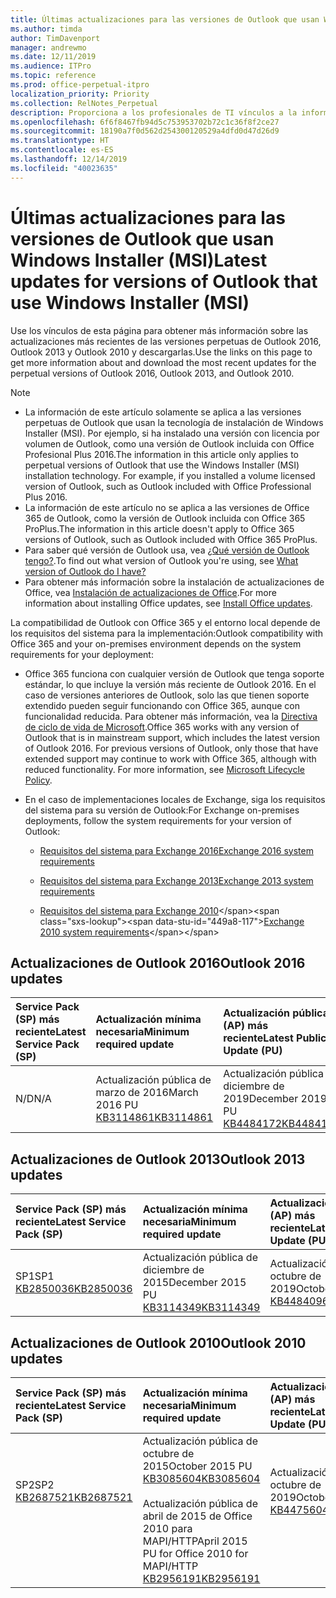 ```yaml
---
title: Últimas actualizaciones para las versiones de Outlook que usan Windows Installer (MSI)
ms.author: timda
author: TimDavenport
manager: andrewmo
ms.date: 12/11/2019
ms.audience: ITPro
ms.topic: reference
ms.prod: office-perpetual-itpro
localization_priority: Priority
ms.collection: RelNotes_Perpetual
description: Proporciona a los profesionales de TI vínculos a la información de las últimas actualizaciones de las versiones perpetuas de Outlook 2016, Outlook 2013 y Outlook 2010.
ms.openlocfilehash: 6f6f8467fb94d5c753953702b72c1c36f8f2ce27
ms.sourcegitcommit: 18190a7f0d562d254300120529a4dfd0d47d26d9
ms.translationtype: HT
ms.contentlocale: es-ES
ms.lasthandoff: 12/14/2019
ms.locfileid: "40023635"
---
```

# <a name="latest-updates-for-versions-of-outlook-that-use-windows-installer-msi"></a><span data-ttu-id="449a8-103">Últimas actualizaciones para las versiones de Outlook que usan Windows Installer (MSI)</span><span class="sxs-lookup"><span data-stu-id="449a8-103">Latest updates for versions of Outlook that use Windows Installer (MSI)</span></span>

<span data-ttu-id="449a8-104">Use los vínculos de esta página para obtener más información sobre las actualizaciones más recientes de las versiones perpetuas de Outlook 2016, Outlook 2013 y Outlook 2010 y descargarlas.</span><span class="sxs-lookup"><span data-stu-id="449a8-104">Use the links on this page to get more information about and download the most recent updates for the perpetual versions of Outlook 2016, Outlook 2013, and Outlook 2010.</span></span>
  
> [!NOTE]
> - <span data-ttu-id="449a8-p101">La información de este artículo solamente se aplica a las versiones perpetuas de Outlook que usan la tecnología de instalación de Windows Installer (MSI). Por ejemplo, si ha instalado una versión con licencia por volumen de Outlook, como una versión de Outlook incluida con Office Profesional Plus 2016.</span><span class="sxs-lookup"><span data-stu-id="449a8-p101">The information in this article only applies to perpetual versions of Outlook that use the Windows Installer (MSI) installation technology. For example, if you installed a volume licensed version of Outlook, such as Outlook included with Office Professional Plus 2016.</span></span>
> - <span data-ttu-id="449a8-107">La información de este artículo no se aplica a las versiones de Office 365 de Outlook, como la versión de Outlook incluida con Office 365 ProPlus.</span><span class="sxs-lookup"><span data-stu-id="449a8-107">The information in this article doesn't apply to Office 365 versions of Outlook, such as Outlook included with Office 365 ProPlus.</span></span>
> - <span data-ttu-id="449a8-108">Para saber qué versión de Outlook usa, vea [¿Qué versión de Outlook tengo?](https://support.office.com/article/b3a9568c-edb5-42b9-9825-d48d82b2257c).</span><span class="sxs-lookup"><span data-stu-id="449a8-108">To find out what version of Outlook you're using, see [What version of Outlook do I have?](https://support.office.com/article/b3a9568c-edb5-42b9-9825-d48d82b2257c)</span></span>
> - <span data-ttu-id="449a8-109">Para obtener más información sobre la instalación de actualizaciones de Office, vea [Instalación de actualizaciones de Office](https://support.office.com/article/2ab296f3-7f03-43a2-8e50-46de917611c5).</span><span class="sxs-lookup"><span data-stu-id="449a8-109">For more information about installing Office updates, see [Install Office updates](https://support.office.com/article/2ab296f3-7f03-43a2-8e50-46de917611c5).</span></span> 
  
<span data-ttu-id="449a8-110">La compatibilidad de Outlook con Office 365 y el entorno local depende de los requisitos del sistema para la implementación:</span><span class="sxs-lookup"><span data-stu-id="449a8-110">Outlook compatibility with Office 365 and your on-premises environment depends on the system requirements for your deployment:</span></span>
  
- <span data-ttu-id="449a8-p102">Office 365 funciona con cualquier versión de Outlook que tenga soporte estándar, lo que incluye la versión más reciente de Outlook 2016. En el caso de versiones anteriores de Outlook, solo las que tienen soporte extendido pueden seguir funcionando con Office 365, aunque con funcionalidad reducida. Para obtener más información, vea la [Directiva de ciclo de vida de Microsoft](https://support.microsoft.com/lifecycle).</span><span class="sxs-lookup"><span data-stu-id="449a8-p102">Office 365 works with any version of Outlook that is in mainstream support, which includes the latest version of Outlook 2016. For previous versions of Outlook, only those that have extended support may continue to work with Office 365, although with reduced functionality. For more information, see [Microsoft Lifecycle Policy](https://support.microsoft.com/lifecycle).</span></span>
    
- <span data-ttu-id="449a8-114">En el caso de implementaciones locales de Exchange, siga los requisitos del sistema para su versión de Outlook:</span><span class="sxs-lookup"><span data-stu-id="449a8-114">For Exchange on-premises deployments, follow the system requirements for your version of Outlook:</span></span>
    
  - [<span data-ttu-id="449a8-115">Requisitos del sistema para Exchange 2016</span><span class="sxs-lookup"><span data-stu-id="449a8-115">Exchange 2016 system requirements</span></span>](https://docs.microsoft.com/Exchange/plan-and-deploy/system-requirements)
    
  - [<span data-ttu-id="449a8-116">Requisitos del sistema para Exchange 2013</span><span class="sxs-lookup"><span data-stu-id="449a8-116">Exchange 2013 system requirements</span></span>](https://docs.microsoft.com/exchange/exchange-2013-system-requirements-exchange-2013-help)
    
  - <span data-ttu-id="449a8-117">[Requisitos del sistema para Exchange 2010](https://docs.microsoft.com/previous-versions/office/exchange-server-2010/aa996719(v=exchg.141))</span><span class="sxs-lookup"><span data-stu-id="449a8-117">[Exchange 2010 system requirements](https://docs.microsoft.com/previous-versions/office/exchange-server-2010/aa996719(v=exchg.141))</span></span>

   
## <a name="outlook-2016-updates"></a><span data-ttu-id="449a8-118">Actualizaciones de Outlook 2016</span><span class="sxs-lookup"><span data-stu-id="449a8-118">Outlook 2016 updates</span></span>

|<span data-ttu-id="449a8-119">**Service Pack (SP) más reciente**</span><span class="sxs-lookup"><span data-stu-id="449a8-119">**Latest Service Pack (SP)**</span></span>|<span data-ttu-id="449a8-120">**Actualización mínima necesaria**</span><span class="sxs-lookup"><span data-stu-id="449a8-120">**Minimum required update**</span></span>|<span data-ttu-id="449a8-121">**Actualización pública (AP) más reciente**</span><span class="sxs-lookup"><span data-stu-id="449a8-121">**Latest Public Update (PU)**</span></span>|
|:-----|:-----|:-----|
|<span data-ttu-id="449a8-122">N/D</span><span class="sxs-lookup"><span data-stu-id="449a8-122">N/A</span></span>  <br/> |<span data-ttu-id="449a8-123">Actualización pública de marzo de 2016</span><span class="sxs-lookup"><span data-stu-id="449a8-123">March 2016 PU</span></span> <br/>[<span data-ttu-id="449a8-124">KB3114861</span><span class="sxs-lookup"><span data-stu-id="449a8-124">KB3114861</span></span>](https://support.microsoft.com/help/3114861) <br/> |<span data-ttu-id="449a8-125">Actualización pública de diciembre de 2019</span><span class="sxs-lookup"><span data-stu-id="449a8-125">December 2019 PU</span></span> <br/>[<span data-ttu-id="449a8-126">KB4484172</span><span class="sxs-lookup"><span data-stu-id="449a8-126">KB4484172</span></span>](https://support.microsoft.com/help/4484172) 

## <a name="outlook-2013-updates"></a><span data-ttu-id="449a8-127">Actualizaciones de Outlook 2013</span><span class="sxs-lookup"><span data-stu-id="449a8-127">Outlook 2013 updates</span></span>

|<span data-ttu-id="449a8-128">**Service Pack (SP) más reciente**</span><span class="sxs-lookup"><span data-stu-id="449a8-128">**Latest Service Pack (SP)**</span></span>|<span data-ttu-id="449a8-129">**Actualización mínima necesaria**</span><span class="sxs-lookup"><span data-stu-id="449a8-129">**Minimum required update**</span></span>|<span data-ttu-id="449a8-130">**Actualización pública (AP) más reciente**</span><span class="sxs-lookup"><span data-stu-id="449a8-130">**Latest Public Update (PU)**</span></span>|
|:-----|:-----|:-----|
|<span data-ttu-id="449a8-131">SP1</span><span class="sxs-lookup"><span data-stu-id="449a8-131">SP1</span></span>  <br/>[<span data-ttu-id="449a8-132">KB2850036</span><span class="sxs-lookup"><span data-stu-id="449a8-132">KB2850036</span></span>](https://go.microsoft.com/fwlink/p/?LinkId=512538) <br/> |<span data-ttu-id="449a8-133">Actualización pública de diciembre de 2015</span><span class="sxs-lookup"><span data-stu-id="449a8-133">December 2015 PU</span></span> <br/>[<span data-ttu-id="449a8-134">KB3114349</span><span class="sxs-lookup"><span data-stu-id="449a8-134">KB3114349</span></span>](https://support.microsoft.com/kb/3114349) <br/> |<span data-ttu-id="449a8-135">Actualización pública de octubre de 2019</span><span class="sxs-lookup"><span data-stu-id="449a8-135">October 2019 PU</span></span> <br/>[<span data-ttu-id="449a8-136">KB4484096</span><span class="sxs-lookup"><span data-stu-id="449a8-136">KB4484096</span></span>](https://support.microsoft.com/help/4484096)  |
   
## <a name="outlook-2010-updates"></a><span data-ttu-id="449a8-137">Actualizaciones de Outlook 2010</span><span class="sxs-lookup"><span data-stu-id="449a8-137">Outlook 2010 updates</span></span>

|<span data-ttu-id="449a8-138">**Service Pack (SP) más reciente**</span><span class="sxs-lookup"><span data-stu-id="449a8-138">**Latest Service Pack (SP)**</span></span>|<span data-ttu-id="449a8-139">**Actualización mínima necesaria**</span><span class="sxs-lookup"><span data-stu-id="449a8-139">**Minimum required update**</span></span>|<span data-ttu-id="449a8-140">**Actualización pública (AP) más reciente**</span><span class="sxs-lookup"><span data-stu-id="449a8-140">**Latest Public Update (PU)**</span></span>|
|:-----|:-----|:-----|
|<span data-ttu-id="449a8-141">SP2</span><span class="sxs-lookup"><span data-stu-id="449a8-141">SP2</span></span> <br/>[<span data-ttu-id="449a8-142">KB2687521</span><span class="sxs-lookup"><span data-stu-id="449a8-142">KB2687521</span></span>](https://go.microsoft.com/fwlink/p/?LinkId=512542) <br><br><br><br/> |<span data-ttu-id="449a8-143">Actualización pública de octubre de 2015</span><span class="sxs-lookup"><span data-stu-id="449a8-143">October 2015 PU</span></span> <br/> [<span data-ttu-id="449a8-144">KB3085604</span><span class="sxs-lookup"><span data-stu-id="449a8-144">KB3085604</span></span>](https://support.microsoft.com/kb/3085604) <br/><br/>  <span data-ttu-id="449a8-145">Actualización pública de abril de 2015 de Office 2010 para MAPI/HTTP</span><span class="sxs-lookup"><span data-stu-id="449a8-145">April 2015 PU for Office 2010 for MAPI/HTTP</span></span> <br/> [<span data-ttu-id="449a8-146">KB2956191</span><span class="sxs-lookup"><span data-stu-id="449a8-146">KB2956191</span></span>](https://support.microsoft.com/help/2956191/april-14-2015-update-for-office-2010-kb2956191) <br/> |<span data-ttu-id="449a8-147">Actualización pública de octubre de 2019</span><span class="sxs-lookup"><span data-stu-id="449a8-147">October 2019 PU</span></span> <br/>[<span data-ttu-id="449a8-148">KB4475604</span><span class="sxs-lookup"><span data-stu-id="449a8-148">KB4475604</span></span>](https://support.microsoft.com/help/4475604) <br><br><br><br/>|
   

